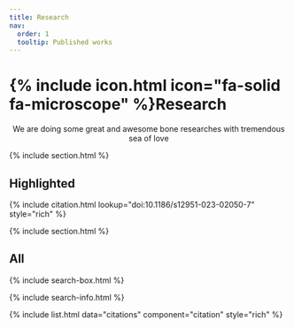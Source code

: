 ```yaml
---
title: Research
nav:
  order: 1
  tooltip: Published works
---
```


# {% include icon.html icon="fa-solid fa-microscope" %}Research

<p style="text-align:center;">
We are doing some great and awesome bone researches with tremendous sea of love
</p>

{% include section.html %}

## Highlighted

{% include citation.html lookup="doi:10.1186/s12951-023-02050-7"  style="rich" %}

{% include section.html %}

## All

{% include search-box.html %}

{% include search-info.html %}

{% include list.html data="citations" component="citation" style="rich" %}


